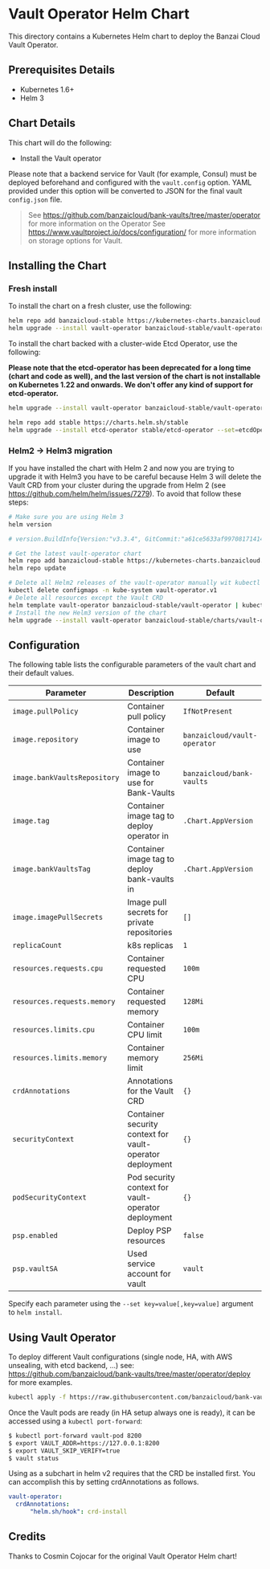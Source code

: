 # Vault Operator Helm Chart

This directory contains a Kubernetes Helm chart to deploy the Banzai Cloud Vault Operator.

## Prerequisites Details

* Kubernetes 1.6+
* Helm 3

## Chart Details

This chart will do the following:

* Install the Vault operator

Please note that a backend service for Vault (for example, Consul) must
be deployed beforehand and configured with the `vault.config` option. YAML
provided under this option will be converted to JSON for the final vault
`config.json` file.

> See https://github.com/banzaicloud/bank-vaults/tree/master/operator for more information on the Operator
> See https://www.vaultproject.io/docs/configuration/ for more information on storage options for Vault.

## Installing the Chart

### Fresh install

To install the chart on a fresh cluster, use the following:

```bash
helm repo add banzaicloud-stable https://kubernetes-charts.banzaicloud.com
helm upgrade --install vault-operator banzaicloud-stable/vault-operator
```

To install the chart backed with a cluster-wide Etcd Operator, use the following:

**Please note that the etcd-operator has been deprecated for a long time (chart and code as well), and the last version of the chart is not installable on Kubernetes 1.22 and onwards. We don't offer any kind of support for etcd-operator.**

```bash
helm upgrade --install vault-operator banzaicloud-stable/vault-operator

helm repo add stable https://charts.helm.sh/stable
helm upgrade --install etcd-operator stable/etcd-operator --set=etcdOperator.commandArgs.cluster-wide=true
```

### Helm2 -> Helm3 migration

If you have installed the chart with Helm 2 and now you are trying to upgrade it with Helm3 you have to be careful because Helm 3 will delete the Vault CRD from your cluster during the upgrade from Helm 2 (see https://github.com/helm/helm/issues/7279). To avoid that follow these steps:

```bash
# Make sure you are using Helm 3
helm version

# version.BuildInfo{Version:"v3.3.4", GitCommit:"a61ce5633af99708171414353ed49547cf05013d", GitTreeState:"clean", GoVersion:"go1.14.9"}

# Get the latest vault-operator chart
helm repo add banzaicloud-stable https://kubernetes-charts.banzaicloud.com
helm repo update

# Delete all Helm2 releases of the vault-operator manually wit kubectl to keep the resources in the cluster
kubectl delete configmaps -n kube-system vault-operator.v1
# Delete all resources except the Vault CRD
helm template vault-operator banzaicloud-stable/vault-operator | kubectl delete -f -
# Install the new Helm3 version of the chart
helm upgrade --install vault-operator banzaicloud-stable/charts/vault-operator
```

## Configuration

The following table lists the configurable parameters of the vault chart and their default values.

| Parameter                    | Description                                              | Default                      |
| ---------------------------- | -------------------------------------------------------- | ---------------------------- |
| `image.pullPolicy`           | Container pull policy                                    | `IfNotPresent`               |
| `image.repository`           | Container image to use                                   | `banzaicloud/vault-operator` |
| `image.bankVaultsRepository` | Container image to use for Bank-Vaults                   | `banzaicloud/bank-vaults`    |
| `image.tag`                  | Container image tag to deploy operator in                | `.Chart.AppVersion`          |
| `image.bankVaultsTag`        | Container image tag to deploy bank-vaults in             | `.Chart.AppVersion`          |
| `image.imagePullSecrets`     | Image pull secrets for private repositories              | `[]`                         |
| `replicaCount`               | k8s replicas                                             | `1`                          |
| `resources.requests.cpu`     | Container requested CPU                                  | `100m`                       |
| `resources.requests.memory`  | Container requested memory                               | `128Mi`                      |
| `resources.limits.cpu`       | Container CPU limit                                      | `100m`                       |
| `resources.limits.memory`    | Container memory limit                                   | `256Mi`                      |
| `crdAnnotations`             | Annotations for the Vault CRD                            | `{}`                         |
| `securityContext`            | Container security context for vault-operator deployment | `{}`                         |
| `podSecurityContext`         | Pod security context for vault-operator deployment       | `{}`                         |
| `psp.enabled`                | Deploy PSP resources                                     | `false`                      |
| `psp.vaultSA`                | Used service account for vault                           | `vault`                      |

Specify each parameter using the `--set key=value[,key=value]` argument to `helm install`.

## Using Vault Operator

To deploy different Vault configurations (single node, HA, with AWS unsealing, with etcd backend, ...) see: https://github.com/banzaicloud/bank-vaults/tree/master/operator/deploy for more examples.

```bash
kubectl apply -f https://raw.githubusercontent.com/banzaicloud/bank-vaults/master/operator/deploy/cr-etcd-ha.yaml
```

Once the Vault pods are ready (in HA setup always one is ready), it can be accessed using a `kubectl port-forward`:

```bash
$ kubectl port-forward vault-pod 8200
$ export VAULT_ADDR=https://127.0.0.1:8200
$ export VAULT_SKIP_VERIFY=true
$ vault status
```

Using as a subchart in helm v2 requires that the CRD be installed first. You can accomplish this by setting crdAnnotations as follows.

```yaml
vault-operator:
  crdAnnotations:
      "helm.sh/hook": crd-install
```

## Credits

Thanks to Cosmin Cojocar for the original Vault Operator Helm chart!
